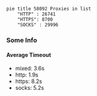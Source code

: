 
```mermaid
pie title 58092 Proxies in list
    "HTTP" : 26741
    "HTTPS": 8700
    "SOCKS" : 29996
```

### Some Info
#### Average Timeout

- mixed: 3.6s
- http: 1.9s
- https: 8.2s
- socks: 5.2s
